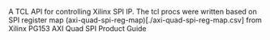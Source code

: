 A TCL API for controlling Xilinx SPI IP.
The tcl procs were written based on SPI register map (axi-quad-spi-reg-map)[./axi-quad-spi-reg-map.csv] from Xilinx PG153 AXI Quad SPI Product Guide